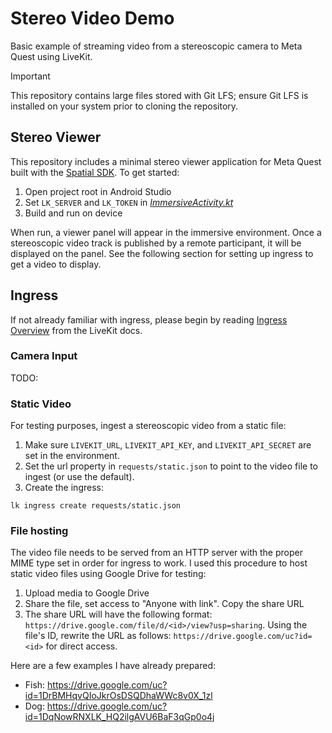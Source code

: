 # Stereo Video Demo

Basic example of streaming video from a stereoscopic camera to Meta Quest using LiveKit.

> [!IMPORTANT]
> This repository contains large files stored with Git LFS; ensure Git LFS is installed on your system prior to cloning the repository.

## Stereo Viewer

This repository includes a minimal stereo viewer application for Meta Quest built with the [Spatial SDK](https://developers.meta.com/horizon/develop/spatial-sdk). To get started:
1. Open project root in Android Studio
2. Set `LK_SERVER` and `LK_TOKEN` in  [*ImmersiveActivity.kt*](/LiveKitStereoViewer/app/src/main/java/io/livekit/LiveKitStereoViewer/ImmersiveActivity.kt)
3. Build and run on device

When run, a viewer panel will appear in the immersive environment. Once a stereoscopic video track is published by a remote participant, it will be displayed on the panel. See the following section for setting up ingress to get a video to display.

## Ingress
If not already familiar with ingress, please begin by reading [Ingress Overview](https://docs.livekit.io/home/ingress/overview/) from the LiveKit docs.

### Camera Input
TODO:

### Static Video
For testing purposes, ingest a stereoscopic video from a static file:

1. Make sure `LIVEKIT_URL`, `LIVEKIT_API_KEY`, and `LIVEKIT_API_SECRET` are set in the environment.
2. Set the url property in `requests/static.json` to point to the video file to ingest (or use the default).
3. Create the ingress:
```
lk ingress create requests/static.json
```

### File hosting

The video file needs to be served from an HTTP server with the proper MIME type set in order for ingress to work. I used this procedure to host static video files using Google Drive for testing:

1. Upload media to Google Drive
2. Share the file, set access to "Anyone with link". Copy the share URL
3. The share URL will have the following format: `https://drive.google.com/file/d/<id>/view?usp=sharing`. Using the file's ID, rewrite the URL as follows: `https://drive.google.com/uc?id=<id>` for direct access.

Here are a few examples I have already prepared:
- Fish: https://drive.google.com/uc?id=1DrBMHqvQIoJkrOsDSQDhaWWc8v0X_1zl
- Dog: https://drive.google.com/uc?id=1DqNowRNXLK_HQ2ilgAVU6BaF3qGp0o4j